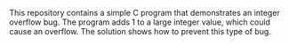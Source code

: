 This repository contains a simple C program that demonstrates an integer overflow bug. The program adds 1 to a large integer value, which could cause an overflow. The solution shows how to prevent this type of bug.